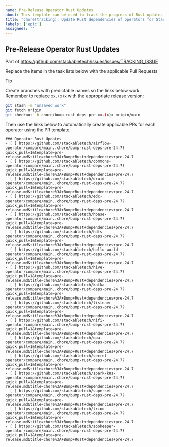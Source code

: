 ```yaml
---
name: Pre-Release Operator Rust Updates
about: This template can be used to track the progress of Rust updates across our operators leading up to the Stackable release
title: "chore(tracking): Update Rust dependencies of operators for Stackable release XX.(X)X"
labels: ['epic']
assignees: ''
---
```


<!--
    DO NOT REMOVE THIS COMMENT. It is intended for people who might copy/paste from the previous release issue.
    This was created by an issue template: https://github.com/stackabletech/issues/issues/new/choose.
-->

## Pre-Release Operator Rust Updates

<!--
    Replace 'TRACKING_ISSUE' with the applicable release tracking issue number.
-->

Part of <https://github.com/stackabletech/issues/issues/TRACKING_ISSUE>

Replace the items in the task lists below with the applicable Pull Requests

> [!TIP]
> Create branches with predictable names so the links below work. Remember
> to replace `xx.(x)x` with the appropriate release version:
>
> ```sh
> git stash -m "unsaved work"
> git fetch origin
> git checkout -b chore/bump-rust-deps-pre-xx.(x)x origin/main
> ```
>
> Then use the links below to automatically create applicable PRs for each operator
> using the PR template.

<!--
    The following list was generated by:

    # go to the stackable-templating repository, then run:
    yq '.repositories[].name' config/repositories.yaml \
    | sort \
    | xargs -I {} echo "- [ ] https://github.com/stackabletech/{}/compare/main..chore/bump-rust-deps-pre-$(date +%y.%-m)?quick_pull=1&template=pre-release.md&title=chore%3A+Bump+Rust+dependencies+pre-$(date +%y.%-m)"
-->

```[tasklist]
### Operator Rust Updates
- [ ] https://github.com/stackabletech/airflow-operator/compare/main..chore/bump-rust-deps-pre-24.7?quick_pull=1&template=pre-release.md&title=chore%3A+Bump+Rust+dependencies+pre-24.7
- [ ] https://github.com/stackabletech/commons-operator/compare/main..chore/bump-rust-deps-pre-24.7?quick_pull=1&template=pre-release.md&title=chore%3A+Bump+Rust+dependencies+pre-24.7
- [ ] https://github.com/stackabletech/druid-operator/compare/main..chore/bump-rust-deps-pre-24.7?quick_pull=1&template=pre-release.md&title=chore%3A+Bump+Rust+dependencies+pre-24.7
- [ ] https://github.com/stackabletech/edc-operator/compare/main..chore/bump-rust-deps-pre-24.7?quick_pull=1&template=pre-release.md&title=chore%3A+Bump+Rust+dependencies+pre-24.7
- [ ] https://github.com/stackabletech/hbase-operator/compare/main..chore/bump-rust-deps-pre-24.7?quick_pull=1&template=pre-release.md&title=chore%3A+Bump+Rust+dependencies+pre-24.7
- [ ] https://github.com/stackabletech/hdfs-operator/compare/main..chore/bump-rust-deps-pre-24.7?quick_pull=1&template=pre-release.md&title=chore%3A+Bump+Rust+dependencies+pre-24.7
- [ ] https://github.com/stackabletech/hello-world-operator/compare/main..chore/bump-rust-deps-pre-24.7?quick_pull=1&template=pre-release.md&title=chore%3A+Bump+Rust+dependencies+pre-24.7
- [ ] https://github.com/stackabletech/hive-operator/compare/main..chore/bump-rust-deps-pre-24.7?quick_pull=1&template=pre-release.md&title=chore%3A+Bump+Rust+dependencies+pre-24.7
- [ ] https://github.com/stackabletech/kafka-operator/compare/main..chore/bump-rust-deps-pre-24.7?quick_pull=1&template=pre-release.md&title=chore%3A+Bump+Rust+dependencies+pre-24.7
- [ ] https://github.com/stackabletech/listener-operator/compare/main..chore/bump-rust-deps-pre-24.7?quick_pull=1&template=pre-release.md&title=chore%3A+Bump+Rust+dependencies+pre-24.7
- [ ] https://github.com/stackabletech/nifi-operator/compare/main..chore/bump-rust-deps-pre-24.7?quick_pull=1&template=pre-release.md&title=chore%3A+Bump+Rust+dependencies+pre-24.7
- [ ] https://github.com/stackabletech/opa-operator/compare/main..chore/bump-rust-deps-pre-24.7?quick_pull=1&template=pre-release.md&title=chore%3A+Bump+Rust+dependencies+pre-24.7
- [ ] https://github.com/stackabletech/secret-operator/compare/main..chore/bump-rust-deps-pre-24.7?quick_pull=1&template=pre-release.md&title=chore%3A+Bump+Rust+dependencies+pre-24.7
- [ ] https://github.com/stackabletech/spark-k8s-operator/compare/main..chore/bump-rust-deps-pre-24.7?quick_pull=1&template=pre-release.md&title=chore%3A+Bump+Rust+dependencies+pre-24.7
- [ ] https://github.com/stackabletech/superset-operator/compare/main..chore/bump-rust-deps-pre-24.7?quick_pull=1&template=pre-release.md&title=chore%3A+Bump+Rust+dependencies+pre-24.7
- [ ] https://github.com/stackabletech/trino-operator/compare/main..chore/bump-rust-deps-pre-24.7?quick_pull=1&template=pre-release.md&title=chore%3A+Bump+Rust+dependencies+pre-24.7
- [ ] https://github.com/stackabletech/zookeeper-operator/compare/main..chore/bump-rust-deps-pre-24.7?quick_pull=1&template=pre-release.md&title=chore%3A+Bump+Rust+dependencies+pre-24.7
```
